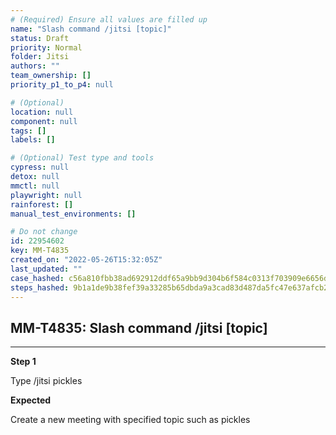 ```yaml
---
# (Required) Ensure all values are filled up
name: "Slash command /jitsi [topic]"
status: Draft
priority: Normal
folder: Jitsi
authors: ""
team_ownership: []
priority_p1_to_p4: null

# (Optional)
location: null
component: null
tags: []
labels: []

# (Optional) Test type and tools
cypress: null
detox: null
mmctl: null
playwright: null
rainforest: []
manual_test_environments: []

# Do not change
id: 22954602
key: MM-T4835
created_on: "2022-05-26T15:32:05Z"
last_updated: ""
case_hashed: c56a810fbb38ad692912ddf65a9bb9d304b6f584c0313f703909e6656d2dac2d54bf0fc563ea9557b40a800b8db8bbfa
steps_hashed: 9b1a1de9b38fef39a33285b65dbda9a3cad83d487da5fc47e637afcb24b08cc19aee05d7079b658973b7a43796a27add
---
```


<!-- (Auto-generated) Based on frontmatter's "key" and "name" -->

## MM-T4835: Slash command /jitsi [topic]

---

**Step 1**

Type /jitsi pickles

**Expected**

Create a new meeting with specified topic such as pickles
